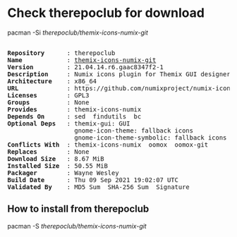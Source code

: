 # Check therepoclub for download

pacman -Si *therepoclub/themix-icons-numix-git*

<div class="highlight"><pre class="highlight"><text>
<b>Repository</b>      : therepoclub
<b>Name</b>            : <a href="../../x86_64/themix-icons-numix-git-21.04.14.r6.gaac8347f2-1-x86_64.pkg.tar.zst">themix-icons-numix-git</a>
<b>Version</b>         : 21.04.14.r6.gaac8347f2-1
<b>Description</b>     : Numix icons plugin for Themix GUI designer
<b>Architecture</b>    : x86_64
<b>URL</b>             : https://github.com/numixproject/numix-icon-theme
<b>Licenses</b>        : GPL3
<b>Groups</b>          : None
<b>Provides</b>        : themix-icons-numix
<b>Depends On</b>      : sed  findutils  bc
<b>Optional Deps</b>   : themix-gui: GUI
                  gnome-icon-theme: fallback icons
                  gnome-icon-theme-symbolic: fallback icons
<b>Conflicts With</b>  : themix-icons-numix  oomox  oomox-git
<b>Replaces</b>        : None
<b>Download Size</b>   : 8.67 MiB
<b>Installed Size</b>  : 50.55 MiB
<b>Packager</b>        : Wayne Wesley <wayne6324@gmail.com>
<b>Build Date</b>      : Thu 09 Sep 2021 19:02:07 UTC
<b>Validated By</b>    : MD5 Sum  SHA-256 Sum  Signature
</text></pre></div>

## How to install from therepoclub

pacman -S *therepoclub/themix-icons-numix-git*
